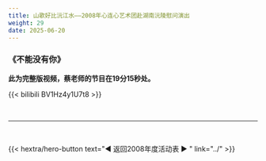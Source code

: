 ```yaml
---
title: 山歌好比沅江水——2008年心连心艺术团赴湖南沅陵慰问演出
weight: 29
date: 2025-06-20
---
```


### 《不能没有你》

**此为完整版视频，蔡老师的节目在19分15秒处。**

{{< bilibili BV1Hz4y1U7t8 >}}

<br>
<hr>
<br>

{{< hextra/hero-button text="◀ 返回2008年度活动表 ▶ " link="../" >}}